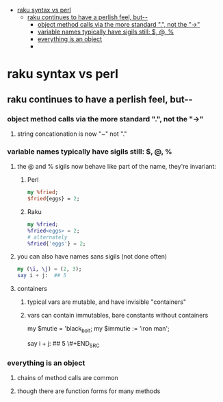 - [raku syntax vs perl](#org88f07ec)
  - [raku continues to have a perlish feel, but--](#org5b40542)
    - [object method calls via the more standard ".", not the "->"](#orge458985)
    - [variable names typically have sigils still: $, @, %](#org08a28b4)
    - [everything is an object](#orgb65aa15)
    - [](#org598b319)


<a id="org88f07ec"></a>

# raku syntax vs perl


<a id="org5b40542"></a>

## raku continues to have a perlish feel, but--


<a id="orge458985"></a>

### object method calls via the more standard ".", not the "->"

1.  string concationation is now "~" not "."


<a id="org08a28b4"></a>

### variable names typically have sigils still: $, @, %

1.  the @ and % sigils now behave like part of the name, they're invariant:

    1.  Perl
    
        ```perl
        my %fried;
        $fried{eggs} = 2;
        ```
    
    2.  Raku
    
        ```raku
        my %fried;
        %fried<eggs> = 2;
        # alternately
        %fried{'eggs'} = 2;
        ```

2.  you can also have names sans sigils (not done often)

    ```raku
    my (\i, \j) = (2, 3);
    say i + j:  ## 5
    ```

3.  containers

    1.  typical vars are mutable, and have invisible "containers"
    
    2.  vars can contain immutables, bare constants without containers
    
        my $mutie = 'black<sub>bolt</sub>; my $immutie := 'iron man';
        
        say i + j: ## 5 \\#+END<sub>SRC</sub>


<a id="orgb65aa15"></a>

### everything is an object

1.  chains of method calls are common

2.  though there are function forms for many methods


<a id="org598b319"></a>

###
